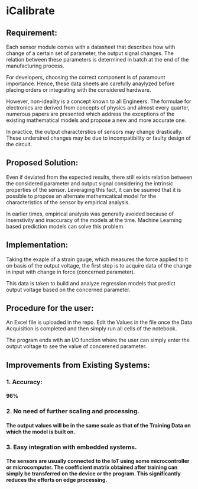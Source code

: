 # iCalibrate

## Requirement:

Each sensor module comes with a datasheet that describes how with change of a certain set of parameter, the output signal changes. The relation between these parameters is determined in batch at the end of the manufacturing process. 

For developers, choosing the correct component is of paramount importance. Hence, these data sheets are carefully anaylyzed before placing orders or integrating with the considered hardware.

However, non-ideality is a concept known to all Engineers. The formulae for electronics are derived from concepts of physics and almost every quarter, numerous papers are presented which address the exceptions of the existing mathematical models and propose a new and more accurate one.

In practice, the output characterstics of sensors may change drastically. These undersired changes may be due to incompatibility or faulty design of the circuit.

## Proposed Solution:

Even if deviated from the expected results, there still exists relation between the considered parameter and output signal considering the intrinsic properties of the sensor. Leveraging this fact, it can be ssumed that it is possible to propose an alternate mathemcatical model for the characteristics of the sensor by empirical analysis. 

In earlier times, empirical analysis was generally avoided because of insenstivity and inaccuracy of the models at the time. Machine Learning based prediction models can solve this problem. 

## Implementation:

Taking the exaple of a strain gauge, which measures the force applied to it on basis of the output voltage, the first step is to acquire data of the change in input with change in force (concerned parameter). 

This data is taken to build and analyze regression models that predict output voltage based on the concerned parameter. 

## Procedure for the user:
An Excel file is uploaded in the repo. Edit the Values in the file once the Data Acquisition is completed and then simply run all cells of the notebook. 

The program ends with an I/O function where the user can simply enter the output voltage to see the value of concerened parameter.

## Improvements from Existing Systems:

### 1. Accuracy: 
#### 96%  

### 2. No need of further scaling and processing.
#### The output values will be in the same scale as that of the Training Data on which the model is built on.

### 3. Easy integration with embedded systems.
#### The sensors are usually connected to the IoT using some microcontroller or microcomputer. The coefficient matrix obtained after training can simply be transferred on the device or the program. This significantly reduces the efforts on edge processing.
